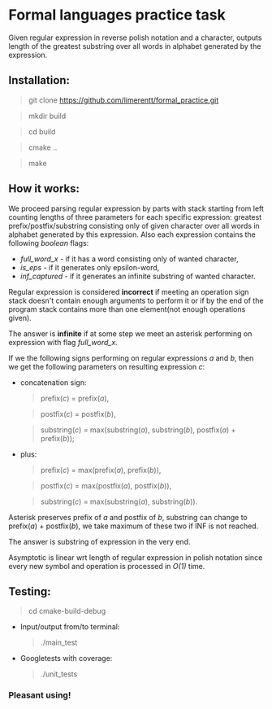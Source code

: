 # Formal languages practice task

Given regular expression in reverse polish notation and a character, outputs length of the greatest substring over all words in alphabet generated by the expression.

## Installation:

> git clone https://github.com/limerentt/formal_practice.git

> mkdir build

> cd build

> cmake ..

> make

## How it works:

We proceed parsing regular expression by parts with stack starting from left counting lengths of three parameters for each specific expression: greatest prefix/postfix/substring consisting only of given character over all words in alphabet generated by this expression. Also each expression contains the following _boolean_ flags: 
* _full_word_x_ - if it has a word consisting only of wanted character, 
* _is_eps_ - if it generates only epsilon-word, 
* _inf_captured_ - if it generates an infinite substring of wanted character.

Regular expression is considered **incorrect** if meeting an operation sign stack doesn't contain enough arguments to perform it or if by the end of the program stack contains more than one element(not enough operations given).

The answer is **infinite** if at some step we meet an asterisk performing on expression with flag _full_word_x_.

If we the following signs performing on regular expressions _a_ and _b_, then we get the following parameters on resulting expression _c_: 
* concatenation sign: 
  > prefix(_c_) = prefix(_a_), 
  
  > postfix(_c_) = postfix(_b_), 

  > substring(_c_) = max(substring(_a_), substring(_b_), postfix(_a_) + prefix(_b_));

* plus: 
  > prefix(_c_) = max(prefix(_a_), prefix(_b_)), 
  
  > postfix(_c_) = max(postfix(_a_), postfix(_b_)), 
  
  > substring(_c_) = max(substring(_a_), substring(_b_)).

Asterisk preserves prefix of _a_ and postfix of _b_, substring can change to prefix(_a_) + postfix(_b_), we take maximum of these two if INF is not reached.

The answer is substring of expression in the very end.

Asymptotic is linear wrt length of regular expression in polish notation since every new symbol and operation is processed in _O(1)_ time.

## Testing:

> cd cmake-build-debug

* Input/output from/to terminal:  
  > ./main_test
  
* Googletests with coverage:
  > ./unit_tests
  
  
### Pleasant using!
